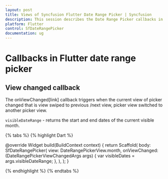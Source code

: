 ```yaml
---
layout: post
title: Views of Syncfusion Flutter Date Range Picker | Syncfusion
description: This session describes the Date Range Picker callbacks in SfDateRangePicker widget in Flutter | Date Picker
platform: Flutter
control: SfDateRangePicker
documentation: ug
---
```


# Callbacks in Flutter date range picker

## View changed callback
The onViewChanged[link] callback triggers when the current view of picker changed that is view swiped to previous /next view, picker view switched to another picker view.

`visibleDateRange` - returns the start and end dates of the current visible month.

{% tabs %}
{% highlight Dart %}

@override
Widget build(BuildContext context) {
  return Scaffold(
    body: SfDateRangePicker(
      view: DateRangePickerView.month,
      onViewChanged: (DateRangePickerViewChangedArgs args) {
        var visibleDates = args.visibleDateRange;
      },
    ),
  );
}

{% endhighlight %}
{% endtabs %}
